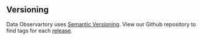 ## Versioning

Data Observartory uses [Semantic Versioning](http://semver.org/). View our Github repository to find tags for each [release](https://github.com/CartoDB/observatory-extension/releases).
